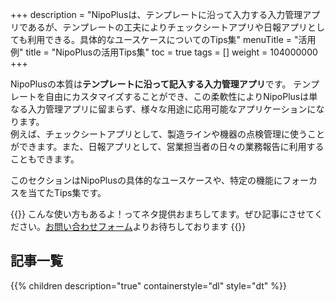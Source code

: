 +++
description = "NipoPlusは、テンプレートに沿って入力する入力管理アプリであるが、テンプレートの工夫によりチェックシートアプリや日報アプリとしても利用できる。具体的なユースケースについてのTips集"
menuTitle = "活用例"
title = "NipoPlusの活用Tips集"
toc = true
tags = []
weight = 104000000
+++

NipoPlusの本質は**テンプレートに沿って記入する入力管理アプリ**です。
テンプレートを自由にカスタマイズすることができ、この柔軟性によりNipoPlusは単なる入力管理アプリに留まらず、様々な用途に応用可能なアプリケーションになります。  
例えば、チェックシートアプリとして、製造ラインや機器の点検管理に使うことができます。また、日報アプリとして、営業担当者の日々の業務報告に利用することもできます。

このセクションはNipoPlusの具体的なユースケースや、特定の機能にフォーカスを当てたTips集です。

{{<alice pos="right" icon="please">}}
こんな使い方もあるよ！ってネタ提供おまちしてます。ぜひ記事にさせてください。[お問い合わせフォーム](/system/inquery/)よりお待ちしております
{{</alice>}}

## 記事一覧

{{% children description="true" containerstyle="dl" style="dt" %}}
